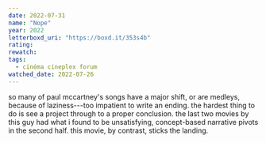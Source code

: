 ```yaml
---
date: 2022-07-31
name: "Nope"
year: 2022
letterboxd_uri: "https://boxd.it/353s4b"
rating: 
rewatch: 
tags:
  - cinéma cineplex forum
watched_date: 2022-07-26
---
```


so many of paul mccartney's songs have a major shift, or are medleys, because of laziness---too impatient to write an ending. the hardest thing to do is see a project through to a proper conclusion. the last two movies by this guy had what i found to be unsatisfying, concept-based narrative pivots in the second half. this movie, by contrast, sticks the landing.

